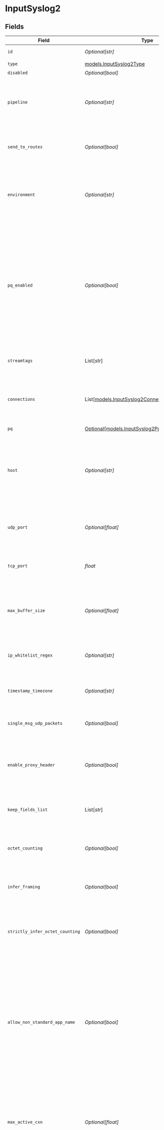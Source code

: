 # InputSyslog2


## Fields

| Field                                                                                                                                                                                                                                                                                                                                                        | Type                                                                                                                                                                                                                                                                                                                                                         | Required                                                                                                                                                                                                                                                                                                                                                     | Description                                                                                                                                                                                                                                                                                                                                                  |
| ------------------------------------------------------------------------------------------------------------------------------------------------------------------------------------------------------------------------------------------------------------------------------------------------------------------------------------------------------------ | ------------------------------------------------------------------------------------------------------------------------------------------------------------------------------------------------------------------------------------------------------------------------------------------------------------------------------------------------------------ | ------------------------------------------------------------------------------------------------------------------------------------------------------------------------------------------------------------------------------------------------------------------------------------------------------------------------------------------------------------ | ------------------------------------------------------------------------------------------------------------------------------------------------------------------------------------------------------------------------------------------------------------------------------------------------------------------------------------------------------------ |
| `id`                                                                                                                                                                                                                                                                                                                                                         | *Optional[str]*                                                                                                                                                                                                                                                                                                                                              | :heavy_minus_sign:                                                                                                                                                                                                                                                                                                                                           | Unique ID for this input                                                                                                                                                                                                                                                                                                                                     |
| `type`                                                                                                                                                                                                                                                                                                                                                       | [models.InputSyslog2Type](../models/inputsyslog2type.md)                                                                                                                                                                                                                                                                                                     | :heavy_check_mark:                                                                                                                                                                                                                                                                                                                                           | N/A                                                                                                                                                                                                                                                                                                                                                          |
| `disabled`                                                                                                                                                                                                                                                                                                                                                   | *Optional[bool]*                                                                                                                                                                                                                                                                                                                                             | :heavy_minus_sign:                                                                                                                                                                                                                                                                                                                                           | N/A                                                                                                                                                                                                                                                                                                                                                          |
| `pipeline`                                                                                                                                                                                                                                                                                                                                                   | *Optional[str]*                                                                                                                                                                                                                                                                                                                                              | :heavy_minus_sign:                                                                                                                                                                                                                                                                                                                                           | Pipeline to process data from this Source before sending it through the Routes                                                                                                                                                                                                                                                                               |
| `send_to_routes`                                                                                                                                                                                                                                                                                                                                             | *Optional[bool]*                                                                                                                                                                                                                                                                                                                                             | :heavy_minus_sign:                                                                                                                                                                                                                                                                                                                                           | Select whether to send data to Routes, or directly to Destinations.                                                                                                                                                                                                                                                                                          |
| `environment`                                                                                                                                                                                                                                                                                                                                                | *Optional[str]*                                                                                                                                                                                                                                                                                                                                              | :heavy_minus_sign:                                                                                                                                                                                                                                                                                                                                           | Optionally, enable this config only on a specified Git branch. If empty, will be enabled everywhere.                                                                                                                                                                                                                                                         |
| `pq_enabled`                                                                                                                                                                                                                                                                                                                                                 | *Optional[bool]*                                                                                                                                                                                                                                                                                                                                             | :heavy_minus_sign:                                                                                                                                                                                                                                                                                                                                           | Use a disk queue to minimize data loss when connected services block. See [Cribl Docs](https://docs.cribl.io/stream/persistent-queues) for PQ defaults (Cribl-managed Cloud Workers) and configuration options (on-prem and hybrid Workers).                                                                                                                 |
| `streamtags`                                                                                                                                                                                                                                                                                                                                                 | List[*str*]                                                                                                                                                                                                                                                                                                                                                  | :heavy_minus_sign:                                                                                                                                                                                                                                                                                                                                           | Tags for filtering and grouping in @{product}                                                                                                                                                                                                                                                                                                                |
| `connections`                                                                                                                                                                                                                                                                                                                                                | List[[models.InputSyslog2Connections](../models/inputsyslog2connections.md)]                                                                                                                                                                                                                                                                                 | :heavy_minus_sign:                                                                                                                                                                                                                                                                                                                                           | Direct connections to Destinations, and optionally via a Pipeline or a Pack                                                                                                                                                                                                                                                                                  |
| `pq`                                                                                                                                                                                                                                                                                                                                                         | [Optional[models.InputSyslog2Pq]](../models/inputsyslog2pq.md)                                                                                                                                                                                                                                                                                               | :heavy_minus_sign:                                                                                                                                                                                                                                                                                                                                           | N/A                                                                                                                                                                                                                                                                                                                                                          |
| `host`                                                                                                                                                                                                                                                                                                                                                       | *Optional[str]*                                                                                                                                                                                                                                                                                                                                              | :heavy_minus_sign:                                                                                                                                                                                                                                                                                                                                           | Address to bind on. For IPv4 (all addresses), use the default '0.0.0.0'. For IPv6, enter '::' (all addresses) or specify an IP address.                                                                                                                                                                                                                      |
| `udp_port`                                                                                                                                                                                                                                                                                                                                                   | *Optional[float]*                                                                                                                                                                                                                                                                                                                                            | :heavy_minus_sign:                                                                                                                                                                                                                                                                                                                                           | Enter UDP port number to listen on. Not required if listening on TCP.                                                                                                                                                                                                                                                                                        |
| `tcp_port`                                                                                                                                                                                                                                                                                                                                                   | *float*                                                                                                                                                                                                                                                                                                                                                      | :heavy_check_mark:                                                                                                                                                                                                                                                                                                                                           | Enter TCP port number to listen on. Not required if listening on UDP.                                                                                                                                                                                                                                                                                        |
| `max_buffer_size`                                                                                                                                                                                                                                                                                                                                            | *Optional[float]*                                                                                                                                                                                                                                                                                                                                            | :heavy_minus_sign:                                                                                                                                                                                                                                                                                                                                           | Maximum number of events to buffer when downstream is blocking. Only applies to UDP.                                                                                                                                                                                                                                                                         |
| `ip_whitelist_regex`                                                                                                                                                                                                                                                                                                                                         | *Optional[str]*                                                                                                                                                                                                                                                                                                                                              | :heavy_minus_sign:                                                                                                                                                                                                                                                                                                                                           | Regex matching IP addresses that are allowed to send data                                                                                                                                                                                                                                                                                                    |
| `timestamp_timezone`                                                                                                                                                                                                                                                                                                                                         | *Optional[str]*                                                                                                                                                                                                                                                                                                                                              | :heavy_minus_sign:                                                                                                                                                                                                                                                                                                                                           | Timezone to assign to timestamps without timezone info                                                                                                                                                                                                                                                                                                       |
| `single_msg_udp_packets`                                                                                                                                                                                                                                                                                                                                     | *Optional[bool]*                                                                                                                                                                                                                                                                                                                                             | :heavy_minus_sign:                                                                                                                                                                                                                                                                                                                                           | Treat UDP packet data received as full syslog message                                                                                                                                                                                                                                                                                                        |
| `enable_proxy_header`                                                                                                                                                                                                                                                                                                                                        | *Optional[bool]*                                                                                                                                                                                                                                                                                                                                             | :heavy_minus_sign:                                                                                                                                                                                                                                                                                                                                           | Enable if the connection is proxied by a device that supports Proxy Protocol V1 or V2                                                                                                                                                                                                                                                                        |
| `keep_fields_list`                                                                                                                                                                                                                                                                                                                                           | List[*str*]                                                                                                                                                                                                                                                                                                                                                  | :heavy_minus_sign:                                                                                                                                                                                                                                                                                                                                           | Wildcard list of fields to keep from source data; * = ALL (default)                                                                                                                                                                                                                                                                                          |
| `octet_counting`                                                                                                                                                                                                                                                                                                                                             | *Optional[bool]*                                                                                                                                                                                                                                                                                                                                             | :heavy_minus_sign:                                                                                                                                                                                                                                                                                                                                           | Enable if incoming messages use octet counting per RFC 6587.                                                                                                                                                                                                                                                                                                 |
| `infer_framing`                                                                                                                                                                                                                                                                                                                                              | *Optional[bool]*                                                                                                                                                                                                                                                                                                                                             | :heavy_minus_sign:                                                                                                                                                                                                                                                                                                                                           | Enable if we should infer the syslog framing of the incoming messages.                                                                                                                                                                                                                                                                                       |
| `strictly_infer_octet_counting`                                                                                                                                                                                                                                                                                                                              | *Optional[bool]*                                                                                                                                                                                                                                                                                                                                             | :heavy_minus_sign:                                                                                                                                                                                                                                                                                                                                           | Enable if we should infer octet counting only if the messages comply with RFC 5424.                                                                                                                                                                                                                                                                          |
| `allow_non_standard_app_name`                                                                                                                                                                                                                                                                                                                                | *Optional[bool]*                                                                                                                                                                                                                                                                                                                                             | :heavy_minus_sign:                                                                                                                                                                                                                                                                                                                                           | Enable if RFC 3164-formatted messages have hyphens in the app name portion of the TAG section. If disabled, only alphanumeric characters and underscores are allowed. Ignored for RFC 5424-formatted messages.                                                                                                                                               |
| `max_active_cxn`                                                                                                                                                                                                                                                                                                                                             | *Optional[float]*                                                                                                                                                                                                                                                                                                                                            | :heavy_minus_sign:                                                                                                                                                                                                                                                                                                                                           | Maximum number of active connections allowed per Worker Process for TCP connections. Use 0 for unlimited.                                                                                                                                                                                                                                                    |
| `socket_idle_timeout`                                                                                                                                                                                                                                                                                                                                        | *Optional[float]*                                                                                                                                                                                                                                                                                                                                            | :heavy_minus_sign:                                                                                                                                                                                                                                                                                                                                           | How long @{product} should wait before assuming that an inactive socket has timed out. After this time, the connection will be closed. Leave at 0 for no inactive socket monitoring.                                                                                                                                                                         |
| `socket_ending_max_wait`                                                                                                                                                                                                                                                                                                                                     | *Optional[float]*                                                                                                                                                                                                                                                                                                                                            | :heavy_minus_sign:                                                                                                                                                                                                                                                                                                                                           | How long the server will wait after initiating a closure for a client to close its end of the connection. If the client doesn't close the connection within this time, the server will forcefully terminate the socket to prevent resource leaks and ensure efficient connection cleanup and system stability. Leave at 0 for no inactive socket monitoring. |
| `socket_max_lifespan`                                                                                                                                                                                                                                                                                                                                        | *Optional[float]*                                                                                                                                                                                                                                                                                                                                            | :heavy_minus_sign:                                                                                                                                                                                                                                                                                                                                           | The maximum duration a socket can remain open, even if active. This helps manage resources and mitigate issues caused by TCP pinning. Set to 0 to disable.                                                                                                                                                                                                   |
| `tls`                                                                                                                                                                                                                                                                                                                                                        | [Optional[models.InputSyslog2TLSSettingsServerSide]](../models/inputsyslog2tlssettingsserverside.md)                                                                                                                                                                                                                                                         | :heavy_minus_sign:                                                                                                                                                                                                                                                                                                                                           | N/A                                                                                                                                                                                                                                                                                                                                                          |
| `metadata`                                                                                                                                                                                                                                                                                                                                                   | List[[models.InputSyslog2Metadata](../models/inputsyslog2metadata.md)]                                                                                                                                                                                                                                                                                       | :heavy_minus_sign:                                                                                                                                                                                                                                                                                                                                           | Fields to add to events from this input                                                                                                                                                                                                                                                                                                                      |
| `udp_socket_rx_buf_size`                                                                                                                                                                                                                                                                                                                                     | *Optional[float]*                                                                                                                                                                                                                                                                                                                                            | :heavy_minus_sign:                                                                                                                                                                                                                                                                                                                                           | Optionally, set the SO_RCVBUF socket option for the UDP socket. This value tells the operating system how many bytes can be buffered in the kernel before events are dropped. Leave blank to use the OS default. Caution: Increasing this value will affect OS memory utilization.                                                                           |
| `enable_load_balancing`                                                                                                                                                                                                                                                                                                                                      | *Optional[bool]*                                                                                                                                                                                                                                                                                                                                             | :heavy_minus_sign:                                                                                                                                                                                                                                                                                                                                           | Load balance traffic across all Worker Processes                                                                                                                                                                                                                                                                                                             |
| `description`                                                                                                                                                                                                                                                                                                                                                | *Optional[str]*                                                                                                                                                                                                                                                                                                                                              | :heavy_minus_sign:                                                                                                                                                                                                                                                                                                                                           | N/A                                                                                                                                                                                                                                                                                                                                                          |